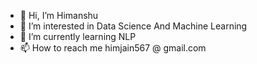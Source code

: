 - 👋 Hi, I’m Himanshu
- 👀 I’m interested in Data Science And Machine Learning
- 🌱 I’m currently learning NLP
- 📫 How to reach me himjain567 @ gmail.com

<!---
Himanshu1231/Himanshu1231 is a ✨ special ✨ repository because its `README.md` (this file) appears on your GitHub profile.
You can click the Preview link to take a look at your changes.
--->
